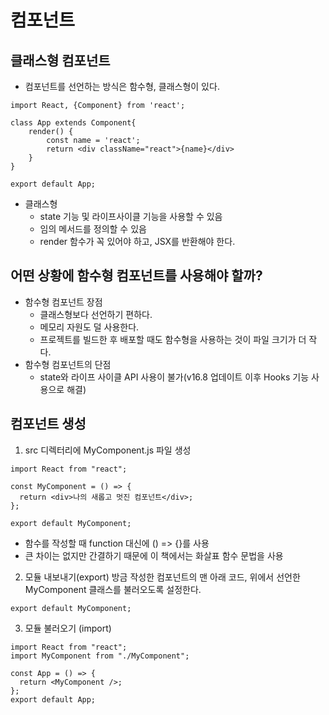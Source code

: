 # 컴포넌트

## 클래스형 컴포넌트

- 컴포넌트를 선언하는 방식은 함수형, 클래스형이 있다.

```
import React, {Component} from 'react';

class App extends Component{
    render() {
        const name = 'react';
        return <div className="react">{name}</div>
    }
}

export default App;
```

- 클래스형
  - state 기능 및 라이프사이클 기능을 사용할 수 있음
  - 임의 메서드를 정의할 수 있음
  - render 함수가 꼭 있어야 하고, JSX를 반환해야 한다.

## 어떤 상황에 함수형 컴포넌트를 사용해야 할까?

- 함수형 컴포넌트 장점
  - 클래스형보다 선언하기 편하다.
  - 메모리 자원도 덜 사용한다.
  - 프로젝트를 빌드한 후 배포할 때도 함수형을 사용하는 것이 파일 크기가 더 작다.
- 함수형 컴포넌트의 단점
  - state와 라이프 사이클 API 사용이 불가(v16.8 업데이트 이후 Hooks 기능 사용으로 해결)

## 컴포넌트 생성

1. src 디렉터리에 MyComponent.js 파일 생성

```
import React from "react";

const MyComponent = () => {
  return <div>나의 새롭고 멋진 컴포넌트</div>;
};

export default MyComponent;
```

- 함수를 작성할 때 function 대신에 () => {}를 사용
- 큰 차이는 없지만 간결하기 때문에 이 책에서는 화살표 함수 문법을 사용

2. 모듈 내보내기(export)
   방금 작성한 컴포넌트의 맨 아래 코드, 위에서 선언한 MyComponent 클래스를 불러오도록 설정한다.

```
export default MyComponent;
```

3. 모듈 불러오기 (import)

```
import React from "react";
import MyComponent from "./MyComponent";

const App = () => {
  return <MyComponent />;
};
export default App;
```

